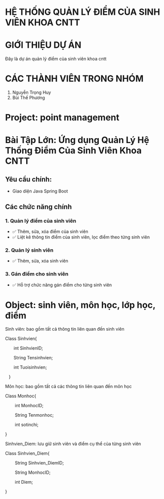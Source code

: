 # HỆ THỐNG QUẢN LÝ ĐIỂM CỦA SINH VIÊN KHOA CNTT
# GIỚI THIỆU DỰ ÁN
Đây là dự án quản lý điểm của sinh viên khoa cntt
# CÁC THÀNH VIÊN TRONG NHÓM
1. Nguyễn Trọng Huy
2. Bùi Thế Phương
# Project: point management
# Bài Tập Lớn: Ứng dụng Quản Lý Hệ Thống Điểm Của Sinh Viên Khoa CNTT
## Yêu cầu chính:
- Giao diện Java Spring Boot

## Các chức năng chính

### 1. Quản lý điểm của sinh viên
- ✅ Thêm, sửa, xóa điểm của sinh viên
- ✅ Liệt kê thông tin điểm của sinh viên, lọc điểm theo từng sinh viên

### 2. Quản lý sinh viên
- ✅ Thêm, sửa, xóa sinh viên

### 3. Gán điểm cho sinh viên
- ✅ Hỗ trợ chức năng gán điểm cho từng sinh viên

# Object: sinh viên, môn học, lớp học, điểm
Sinh viên: bao gồm tất cả thông tin liên quan đến sinh viên

Class Sinhvien{

       int SinhvienID;

       String Tensinhvien;

       int Tuoisinhvien;

   }

Môn học: bao gồm tất cả các thông tin liên quan đến môn học

Class Monhoc{

        int MonhocID;

        String Tenmonhoc;

        int sotinchi;

}

Sinhvien_Diem: lưu giữ sinh viên và điểm cụ thể của từng sinh viên

Class Sinhvien_Diem{ 

        String Sinhvien_DiemID;

        String MonhocID;

        int Diem;

}
